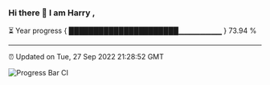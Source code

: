 ### Hi there 👋 I am Harry , 

⏳ Year progress { ██████████████████████▁▁▁▁▁▁▁▁ } 73.94 %

---

⏰ Updated on Tue, 27 Sep 2022 21:28:52 GMT

![Progress Bar CI](https://github.com/duykhang68/duykhang68/workflows/Progress%20Bar%20CI/badge.svg)
